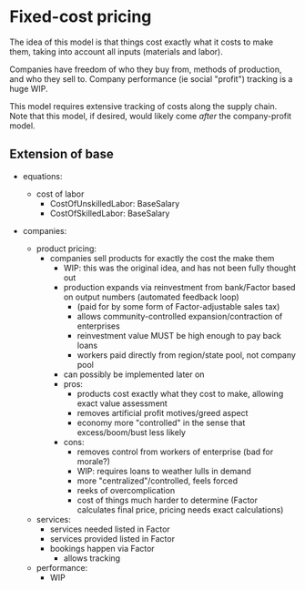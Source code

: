 # Fixed-cost pricing

The idea of this model is that things cost exactly what it costs to make them,
taking into account all inputs (materials and labor).

Companies have freedom of who they buy from, methods of production, and who they
sell to. Company performance (ie social "profit") tracking is a huge WIP.

This model requires extensive tracking of costs along the supply chain. Note
that this model, if desired, would likely come *after* the company-profit model.

## Extension of base

- equations:
  - cost of labor
    - CostOfUnskilledLabor: BaseSalary
    - CostOfSkilledLabor: BaseSalary

- companies:
  - product pricing:
    - companies sell products for exactly the cost the make them
      - WIP: this was the original idea, and has not been fully thought out
      - production expands via reinvestment from bank/Factor based on output numbers (automated feedback loop)
        - (paid for by some form of Factor-adjustable sales tax)
        - allows community-controlled expansion/contraction of enterprises
        - reinvestment value MUST be high enough to pay back loans
        - workers paid directly from region/state pool, not company pool
      - can possibly be implemented later on
      - pros:
        - products cost exactly what they cost to make, allowing exact value assessment
        - removes artificial profit motives/greed aspect
        - economy more "controlled" in the sense that excess/boom/bust less likely
      - cons:
        - removes control from workers of enterprise (bad for morale?)
        - WIP: requires loans to weather lulls in demand
        - more "centralized"/controlled, feels forced
        - reeks of overcomplication
        - cost of things much harder to determine (Factor calculates final price, pricing needs exact calculations)
  - services:
    - services needed listed in Factor
    - services provided listed in Factor
    - bookings happen via Factor
      - allows tracking 
  - performance:
    - WIP

